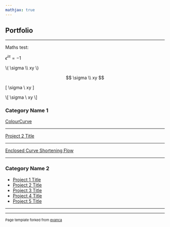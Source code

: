 ```yaml
---
mathjax: true
---
```


## Portfolio

---
Maths test:

$\epsilon^{i\pi} = -1$

\\( \sigma \\\\ xy \\)

$$
\sigma \\
xy
$$

\[ \sigma \\ xy \]

\\[ \sigma \\ xy \\]

### Category Name 1 

[ColourCurve](https://github.com/ghager93/ghager93.github.io/blob/28a5a6a38e13db05049a07b0f004fd091bdcf7eb/_posts/enclosed-curve-shortening.html)
<!-- <img src="images/dummy_thumbnail.jpg?raw=true"/> -->

---
[Project 2 Title](./_posts/enclosed-curve-shortening.md)
<!-- <img src="images/dummy_thumbnail.jpg?raw=true"/> -->

---
[Enclosed Curve Shortening Flow](/enclosed-curve-shortening-flow)
<!-- <img src="images/dummy_thumbnail.jpg?raw=true"/> -->

---

### Category Name 2

- [Project 1 Title](http://example.com/)
- [Project 2 Title](http://example.com/)
- [Project 3 Title](http://example.com/)
- [Project 4 Title](http://example.com/)
- [Project 5 Title](http://example.com/)

---




---
<p style="font-size:11px">Page template forked from <a href="https://github.com/evanca/quick-portfolio">evanca</a></p>
<!-- Remove above link if you don't want to attibute -->
